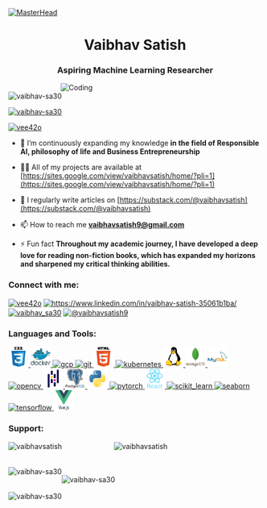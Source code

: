 [![MasterHead](https://media.giphy.com/headers/GitHub/w8ZJLtJbmuph.gif)](https://sites.google.com/view/vaibhavsatish/home/?pli=1)
<h1 align = "center"> Vaibhav Satish </h1>

<h3 align="center">Aspiring Machine Learning Researcher</h3>

<img align="right" alt="Coding" width="400" src="https://i.gifer.com/6Hmb.gif">


<p align="left"> <img src="https://komarev.com/ghpvc/?username=vaibhav-sa30&label=Profile%20views&color=0e75b6&style=flat" alt="vaibhav-sa30" /> </p>

<p align="left"> <a href="https://github.com/ryo-ma/github-profile-trophy"><img src="https://github-profile-trophy.vercel.app/?username=vaibhav-sa30" alt="vaibhav-sa30" /></a> </p>

<p align="left"> <a href="https://twitter.com/vee42o" target="blank"><img src="https://img.shields.io/twitter/follow/vee42o?logo=twitter&style=for-the-badge" alt="vee42o" /></a> </p>

- 🌱 I’m continuously expanding my knowledge **in the field of Responsible AI, philosophy of life and Business Entrepreneurship**

- 👨‍💻 All of my projects are available at [https://sites.google.com/view/vaibhavsatish/home/?pli=1](https://sites.google.com/view/vaibhavsatish/home/?pli=1)

- 📝 I regularly write articles on [https://substack.com/@vaibhavsatish](https://substack.com/@vaibhavsatish)

- 📫 How to reach me **vaibhavsatish9@gmail.com**

- ⚡ Fun fact **Throughout my academic journey, I have developed a deep love for reading non-fiction books, which has expanded my horizons and sharpened my critical thinking abilities.**

<h3 align="left">Connect with me:</h3>
<p align="left">
<a href="https://twitter.com/vee42o" target="blank"><img align="center" src="https://raw.githubusercontent.com/rahuldkjain/github-profile-readme-generator/master/src/images/icons/Social/twitter.svg" alt="vee42o" height="30" width="40" /></a>
<a href="https://linkedin.com/in/https://www.linkedin.com/in/vaibhav-satish-35061b1ba/" target="blank"><img align="center" src="https://raw.githubusercontent.com/rahuldkjain/github-profile-readme-generator/master/src/images/icons/Social/linked-in-alt.svg" alt="https://www.linkedin.com/in/vaibhav-satish-35061b1ba/" height="30" width="40" /></a>
<a href="https://instagram.com/vaibhav_sa30" target="blank"><img align="center" src="https://raw.githubusercontent.com/rahuldkjain/github-profile-readme-generator/master/src/images/icons/Social/instagram.svg" alt="vaibhav_sa30" height="30" width="40" /></a>
<a href="https://medium.com/@vaibhavsatish9" target="blank"><img align="center" src="https://raw.githubusercontent.com/rahuldkjain/github-profile-readme-generator/master/src/images/icons/Social/medium.svg" alt="@vaibhavsatish9" height="30" width="40" /></a>
</p>

<h3 align="left">Languages and Tools:</h3>
<p align="left"> <a href="https://www.w3schools.com/css/" target="_blank" rel="noreferrer"> <img src="https://raw.githubusercontent.com/devicons/devicon/master/icons/css3/css3-original-wordmark.svg" alt="css3" width="40" height="40"/> </a> <a href="https://www.docker.com/" target="_blank" rel="noreferrer"> <img src="https://raw.githubusercontent.com/devicons/devicon/master/icons/docker/docker-original-wordmark.svg" alt="docker" width="40" height="40"/> </a> <a href="https://cloud.google.com" target="_blank" rel="noreferrer"> <img src="https://www.vectorlogo.zone/logos/google_cloud/google_cloud-icon.svg" alt="gcp" width="40" height="40"/> </a> <a href="https://git-scm.com/" target="_blank" rel="noreferrer"> <img src="https://www.vectorlogo.zone/logos/git-scm/git-scm-icon.svg" alt="git" width="40" height="40"/> </a> <a href="https://www.w3.org/html/" target="_blank" rel="noreferrer"> <img src="https://raw.githubusercontent.com/devicons/devicon/master/icons/html5/html5-original-wordmark.svg" alt="html5" width="40" height="40"/> </a> <a href="https://kubernetes.io" target="_blank" rel="noreferrer"> <img src="https://www.vectorlogo.zone/logos/kubernetes/kubernetes-icon.svg" alt="kubernetes" width="40" height="40"/> </a> <a href="https://www.linux.org/" target="_blank" rel="noreferrer"> <img src="https://raw.githubusercontent.com/devicons/devicon/master/icons/linux/linux-original.svg" alt="linux" width="40" height="40"/> </a> <a href="https://www.mongodb.com/" target="_blank" rel="noreferrer"> <img src="https://raw.githubusercontent.com/devicons/devicon/master/icons/mongodb/mongodb-original-wordmark.svg" alt="mongodb" width="40" height="40"/> </a> <a href="https://www.mysql.com/" target="_blank" rel="noreferrer"> <img src="https://raw.githubusercontent.com/devicons/devicon/master/icons/mysql/mysql-original-wordmark.svg" alt="mysql" width="40" height="40"/> </a> <a href="https://opencv.org/" target="_blank" rel="noreferrer"> <img src="https://www.vectorlogo.zone/logos/opencv/opencv-icon.svg" alt="opencv" width="40" height="40"/> </a> <a href="https://pandas.pydata.org/" target="_blank" rel="noreferrer"> <img src="https://raw.githubusercontent.com/devicons/devicon/2ae2a900d2f041da66e950e4d48052658d850630/icons/pandas/pandas-original.svg" alt="pandas" width="40" height="40"/> </a> <a href="https://www.postgresql.org" target="_blank" rel="noreferrer"> <img src="https://raw.githubusercontent.com/devicons/devicon/master/icons/postgresql/postgresql-original-wordmark.svg" alt="postgresql" width="40" height="40"/> </a> <a href="https://www.python.org" target="_blank" rel="noreferrer"> <img src="https://raw.githubusercontent.com/devicons/devicon/master/icons/python/python-original.svg" alt="python" width="40" height="40"/> </a> <a href="https://pytorch.org/" target="_blank" rel="noreferrer"> <img src="https://www.vectorlogo.zone/logos/pytorch/pytorch-icon.svg" alt="pytorch" width="40" height="40"/> </a> <a href="https://reactjs.org/" target="_blank" rel="noreferrer"> <img src="https://raw.githubusercontent.com/devicons/devicon/master/icons/react/react-original-wordmark.svg" alt="react" width="40" height="40"/> </a> <a href="https://scikit-learn.org/" target="_blank" rel="noreferrer"> <img src="https://upload.wikimedia.org/wikipedia/commons/0/05/Scikit_learn_logo_small.svg" alt="scikit_learn" width="40" height="40"/> </a> <a href="https://seaborn.pydata.org/" target="_blank" rel="noreferrer"> <img src="https://seaborn.pydata.org/_images/logo-mark-lightbg.svg" alt="seaborn" width="40" height="40"/> </a> <a href="https://www.tensorflow.org" target="_blank" rel="noreferrer"> <img src="https://www.vectorlogo.zone/logos/tensorflow/tensorflow-icon.svg" alt="tensorflow" width="40" height="40"/> </a> <a href="https://vuejs.org/" target="_blank" rel="noreferrer"> <img src="https://raw.githubusercontent.com/devicons/devicon/master/icons/vuejs/vuejs-original-wordmark.svg" alt="vuejs" width="40" height="40"/> </a> </p>


<h3 align="left">Support:</h3>
<p><a href="https://www.buymeacoffee.com/vaibhavsatish"> <img align="left" src="https://cdn.buymeacoffee.com/buttons/v2/default-yellow.png" height="50" width="210" alt="vaibhavsatish" /></a><a href="https://ko-fi.com/vaibhavsatish"> <img align="left" src="https://cdn.ko-fi.com/cdn/kofi3.png?v=3" height="50" width="210" alt="vaibhavsatish" /></a></p><br><br>


<p><img align="left" src="https://github-readme-stats.vercel.app/api/top-langs?username=vaibhav-sa30&show_icons=true&locale=en&layout=compact" alt="vaibhav-sa30" /></p>

<p>&nbsp;<img align="center" src="https://github-readme-stats.vercel.app/api?username=vaibhav-sa30&show_icons=true&locale=en" alt="vaibhav-sa30" /></p>

<p><img align="center" src="https://github-readme-streak-stats.herokuapp.com/?user=vaibhav-sa30&" alt="vaibhav-sa30" /></p>


